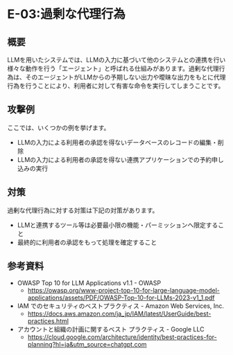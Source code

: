 # E-03:過剰な代理行為
## 概要
LLMを用いたシステムでは、LLMの入力に基づいて他のシステムとの連携を行い様々な動作を行う「エージェント」と呼ばれる仕組みがあります。過剰な代理行為は、そのエージェントがLLMからの予期しない出力や曖昧な出力をもとに代理行為を行うことにより、利用者に対して有害な命令を実行してしまうことです。

## 攻撃例
ここでは、いくつかの例を挙げます。
* LLMの入力による利用者の承認を得ないデータベースのレコードの編集・削除
* LLMの入力による利用者の承認を得ない連携アプリケーションでの予約申し込みの実行
  
## 対策
過剰な代理行為に対する対策は下記の対策があります。
* LLMと連携するツール等は必要最小限の機能・パーミッションへ限定すること
* 最終的に利用者の承認をもって処理を確定すること

## 参考資料
* OWASP Top 10 for LLM Applications v1.1 - OWASP
  * https://owasp.org/www-project-top-10-for-large-language-model-applications/assets/PDF/OWASP-Top-10-for-LLMs-2023-v1_1.pdf
* IAM でのセキュリティのベストプラクティス - Amazon Web Services, Inc.
  * https://docs.aws.amazon.com/ja_jp/IAM/latest/UserGuide/best-practices.html
* アカウントと組織の計画に関するベスト プラクティス - Google LLC 
  * https://cloud.google.com/architecture/identity/best-practices-for-planning?hl=ja&utm_source=chatgpt.com
  
